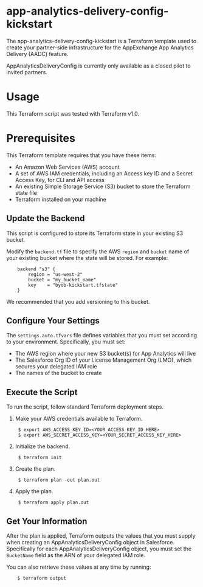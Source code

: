 # app-analytics-delivery-config-kickstart
The app-analytics-delivery-config-kickstart is a Terraform template used to create your partner-side infrastructure for the AppExchange App Analytics Delivery (AADC) feature.

AppAnalyticsDeliveryConfig is currently only available as a closed pilot to invited partners.

# Usage
This Terraform script was tested with Terraform v1.0.

# Prerequisites
This Terraform template requires that you have these items:
* An Amazon Web Services (AWS) account
* A set of AWS IAM credentials, including an Access key ID and a Secret Access Key, for CLI and API access
* An existing Simple Storage Service (S3) bucket to store the Terraform state file
* Terraform installed on your machine


## Update the Backend
This script is configured to store its Terraform state in your existing S3 bucket. 

Modify the `backend.tf` file to specify the AWS `region` and `bucket` name of your existing bucket where the state will be stored. For example:

        backend "s3" {
            region = "us-west-2"
            bucket = "my_bucket_name"
            key    = "byob-kickstart.tfstate"
        } 

We recommended that you add versioning to this bucket.

## Configure Your Settings
The `settings.auto.tfvars` file defines variables that you must set according to your environment. Specifically, you must set:
* The AWS region where your new S3 bucket(s) for App Analytics will live
* The Salesforce Org ID of your License Management Org (LMO), which secures your delegated IAM role
* The names of the bucket to create

## Execute the Script
To run the script, follow standard Terraform deployment steps.

1. Make your AWS credentials available to Terraform.

        $ export AWS_ACCESS_KEY_ID=<YOUR_ACCESS_KEY_ID_HERE>
        $ export AWS_SECRET_ACCESS_KEY=<YOUR_SECRET_ACCESS_KEY_HERE>

2. Initialize the backend.

        $ terraform init

3. Create the plan.

        $ terraform plan -out plan.out

4. Apply the plan.

        $ terraform apply plan.out

## Get Your Information
After the plan is applied, Terraform outputs the values that you must supply when creating an AppAnalyticsDeliveryConfig object in Salesforce.
Specifically for each AppAnalyticsDeliveryConfig object, you must set the `BucketName` field as the ARN of your delegated IAM role.

You can also retrieve these values at any time by running:

        $ terraform output
